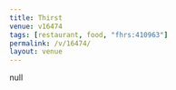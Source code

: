 ```yaml
---
title: Thirst
venue: v16474
tags: [restaurant, food, "fhrs:410963"]
permalink: /v/16474/
layout: venue
---
```

null
